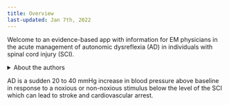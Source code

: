 ```yaml
---
title: Overview
last-updated: Jan 7th, 2022
--- 
```

Welcome to an evidence-based app with information for EM physicians in the acute management of autonomic dysreflexia (AD) in individuals with spinal cord injury (SCI). 

<details><summary>About the authors</summary>
<p>

Dr. Andrei Krassioukov is a clinician-researcher devoted to helping people with SCI maintain their cardiovascular health, specifically on autonomic dysreflexia. Dr. Krassioukov wears many hats, including being the Associate Director of Rehabilitation Research for the International Collaboration on Repair Discoveries (ICORD) and a past president of the American Spinal Injury Association (ASIA) from 2019-2021. Learn more about Dr. Krassioukov on the [ICORD website](https://icord.org/researchers/dr-andrei-krassioukov/).

</p>
</details>

AD is a sudden 20 to 40 mmHg increase in blood pressure above baseline in response to a noxious or non-noxious stimulus below the level of the SCI which can lead to stroke and cardiovascular arrest.
